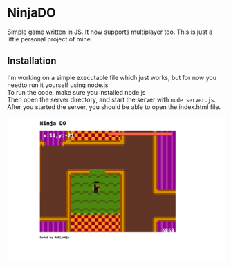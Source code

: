 # NinjaDO

Simple game written in JS. It now supports multiplayer too.
This is just a little personal project of mine.

## Installation

I'm working on a simple executable file which just works, but for now you needto run it yourself using node.js<br>
To run the code, make sure you installed node.js<br>
Then open the server directory, and start the server with ```node server.js```.
After you started the server, you should be able to open the index.html file.

![screenshot](assets/screenshot.png)
